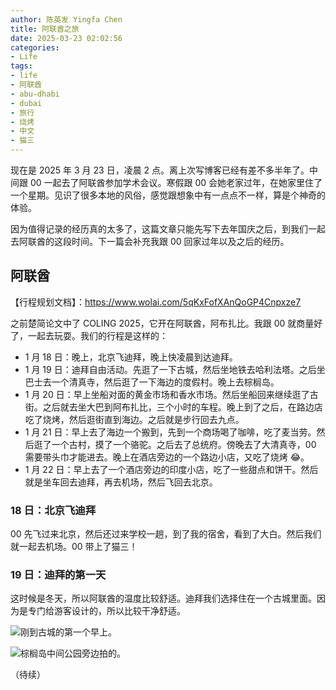 ```yaml
---
author: 陈英发 Yingfa Chen
title: 阿联酋之旅
date: 2025-03-23 02:02:56
categories:
- Life
tags:
- life
- 阿联酋
- abu-dhabi
- dubai
- 旅行
- 烧烤
- 中文
- 猫三
---
```


现在是 2025 年 3 月 23 日，凌晨 2 点。离上次写博客已经有差不多半年了。中间跟 00 一起去了阿联酋参加学术会议。寒假跟 00 会她老家过年，在她家里住了一个星期。见识了很多本地的风俗，感觉跟想象中有一点点不一样，算是个神奇的体验。

因为值得记录的经历真的太多了，这篇文章只能先写下去年国庆之后，到我们一起去阿联酋的这段时间。下一篇会补充我跟 00 回家过年以及之后的经历。

## 阿联酋

【行程规划文档】：https://www.wolai.com/5qKxFofXAnQoGP4Cnpxze7

之前楚简论文中了 COLING 2025，它开在阿联酋，阿布扎比。我跟 00 就商量好了，一起去玩耍。我们的行程是这样的：

- 1 月 18 日：晚上，北京飞迪拜，晚上快凌晨到达迪拜。
- 1 月 19 日：迪拜自由活动。先逛了一下古城，然后坐地铁去哈利法塔。之后坐巴士去一个清真寺，然后逛了一下海边的度假村。晚上去棕榈岛。
- 1 月 20 日：早上坐船对面的黄金市场和香水市场。然后坐船回来继续逛了古街。之后就去坐大巴到阿布扎比，三个小时的车程。晚上到了之后，在路边店吃了烧烤，然后逛街直到海边。之后就是步行回去九点。
- 1 月 21 日：早上去了海边一个搬到，先到一个商场喝了咖啡，吃了麦当劳。然后逛了一个古村，摸了一个骆驼。之后去了总统府。傍晚去了大清真寺，00 需要带头巾才能进去。晚上在酒店旁边的一个路边小店，又吃了烧烤 😂。
- 1 月 22 日：早上去了一个酒店旁边的印度小店，吃了一些甜点和饼干。然后就是坐车回去迪拜，再去机场，然后飞回去北京。

### 18 日：北京飞迪拜

00 先飞过来北京，然后还过来学校一趟，到了我的宿舍，看到了大白。然后我们就一起去机场。00 带上了猫三！

### 19 日：迪拜的第一天

这时候是冬天，所以阿联酋的温度比较舒适。迪拜我们选择住在一个古城里面。因为是专门给游客设计的，所以比较干净舒适。

![](https://secure-bigfile.wostatic.cn/static/sg1Qb2jMzhFZKceX9cYPkD/IMG20250119102324.jpg?auth_key=1742664526-heMkEUMBc7bSmwMDmT1kQ9-0-13517156cdc2a50ce1eb4f7f3731f14a&file_size=7634779 "刚到古城的第一个早上。")

![](https://secure2.wostatic.cn/static/vvXvjyY8qXfDhCzbbQzpsH/IMG20250119193315.jpg?auth_key=1742665227-uhcxHLRQPy5w1GXojr4oQJ-0-9bafa65e3c50fdb3fdfbb05ef83b862c&file_size=3048925 "棕榈岛中间公园旁边拍的。")

（待续）
